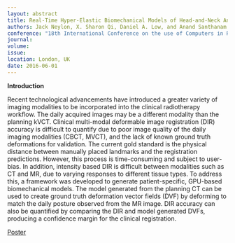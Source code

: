```yaml
---
layout: abstract
title: Real-Time Hyper-Elastic Biomechanical Models of Head-and-Neck Anatomy for Model-Guided Multi-Modal Deformable Image Registrations
authors: Jack Neylon, X. Sharon Qi, Daniel A. Low, and Anand Santhanam
conference: "18th International Conference on the use of Computers in Radiation Therapy"
journal: 
volume: 
issue: 
location: London, UK
date: 2016-06-01
---
```

**Introduction**

Recent technological advancements have introduced a greater variety of imaging modalities to be incorporated into the clinical radiotherapy workflow. The daily acquired images may be a different modality than the planning kVCT. Clinical multi-modal deformable image registration (DIR) accuracy is difficult to quantify due to poor image quality of the daily imaging modalities (CBCT, MVCT), and the lack of known ground truth deformations for validation. The current gold standard is the physical distance between manually placed landmarks and the registration predictions. However, this process is time-consuming and subject to user-bias. In addition, intensity based DIR is difficult between modalities such as CT and MR, due to varying responses to different tissue types. To address this, a framework was developed to generate patient-specific, GPU-based biomechanical models. The model generated from the planning CT can be used to create ground truth deformation vector fields (DVF) by deforming to match the daily posture observed from the MR image. DIR accuracy can also be quantified by comparing the DIR and model generated DVFs, producing a confidence margin for the clinical registration.

[Poster](/docs/ICCR_2016_Poster_JNeylon-v4.pdf)

